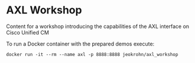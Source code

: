 # AXL Workshop

Content for a workshop introducing the capabilities of the AXL interface on Cisco Unified CM

To run a Docker container with the prepared demos execute:

`docker run -it --rm --name axl -p 8888:8888 jeokrohn/axl_workshop` 